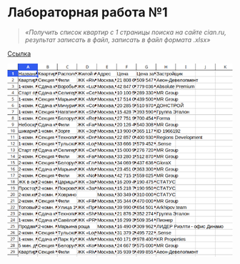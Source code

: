 # Лабораторная работа №1
> _«Получить список квартир с 1 страницы поиска на сайте cian.ru, результат записать в файл, записать в файл формата .xlsx»_  

[Ссылка](https://artemiikabanov.notion.site/1-b3383b2e119d4801b0d411367c811498)

![Таблица Excel с полученными данными](Screenshot_20230329_233713.png)